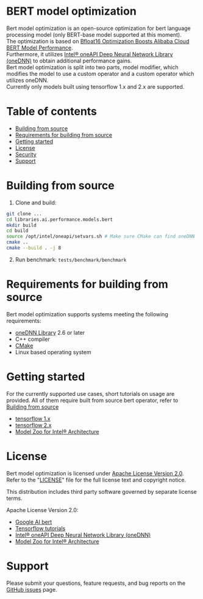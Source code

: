BERT model optimization
=======================

Bert model optimization is an open-source optimization for bert language processing model (only BERT-base model supported at this moment).  
The optimization is based on [Bfloat16 Optimization Boosts Alibaba Cloud BERT Model Performance](https://www.intel.com/content/www/us/en/artificial-intelligence/posts/alibaba-blog.html).  
Furthermore, it utilizes  [Intel® oneAPI Deep Neural Network Library (oneDNN)](https://github.com/oneapi-src/oneDNN) to obtain additional performance gains.  
Bert model optimization is split into two parts, model modifier, which modifies the model to use a custom operator and a custom operator which utilizes oneDNN.  
Currently only models built using tensorflow 1.x and 2.x are supported.

# Table of contents

- [Building from source](#Building-from-source)
- [Requirements for building from source](#Requirements-for-building-from-source)
- [Getting started](#Getting-started)
- [License](#license)
- [Security](#security)
- [Support](#support)


# Building from source 
1. Clone and build:
```sh
git clone ...
cd libraries.ai.performance.models.bert
mkdir build
cd build
source /opt/intel/oneapi/setvars.sh # Make sure CMake can find oneDNN
cmake ..
cmake --build . -j 8
```
2. Run benchmark: `tests/benchmark/benchmark`


# Requirements for building from source
Bert model optimization supports systems meeting the following requirements:
* [oneDNN Library](https://github.com/oneapi-src/oneDNN) 2.6 or later
* C++ compiler
* [CMake](https://cmake.org/download/)
* Linux based operating system 

# Getting started 
For the currently supported use cases, short tutorials on usage are provided.
All of them require built from source bert operator, refer to [Building from source](#Building-from-source)
* [tensorflow 1.x](tests/tf1_ops_accuracy/README.md)
* [tensorflow 2.x](tests/tf2_ops_accuracy/README.md)
* [Model Zoo for Intel® Architecture](tests/model_zoo/README.md)
# License 

Bert model optimization is licensed under [Apache License Version 2.0](LICENSE). Refer to the
"[LICENSE](LICENSE)" file for the full license text and copyright notice.

This distribution includes third party software governed by separate license
terms.

Apache License Version 2.0:
* [Google AI bert](https://github.com/google-research/bert)
* [Tensorflow tutorials](https://github.com/tensorflow/text/tree/master/docs/tutorials)
* [Intel® oneAPI Deep Neural Network Library (oneDNN)](https://github.com/oneapi-src/oneDNN)
* [Model Zoo for Intel® Architecture](https://github.com/IntelAI/models)

# Support 

Please submit your questions, feature requests, and bug reports on the [GitHub issues](https://github.com/intel/light-model-transformer/issues) page.

